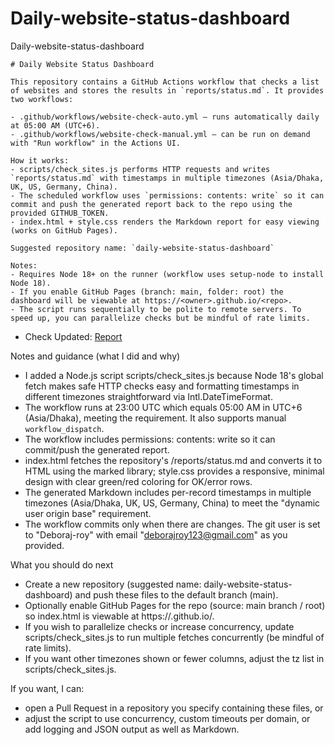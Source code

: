 # Daily-website-status-dashboard
Daily-website-status-dashboard
```notmd
# Daily Website Status Dashboard

This repository contains a GitHub Actions workflow that checks a list of websites and stores the results in `reports/status.md`. It provides two workflows:

- .github/workflows/website-check-auto.yml — runs automatically daily at 05:00 AM (UTC+6).
- .github/workflows/website-check-manual.yml — can be run on demand with "Run workflow" in the Actions UI.

How it works:
- scripts/check_sites.js performs HTTP requests and writes `reports/status.md` with timestamps in multiple timezones (Asia/Dhaka, UK, US, Germany, China).
- The scheduled workflow uses `permissions: contents: write` so it can commit and push the generated report back to the repo using the provided GITHUB_TOKEN.
- index.html + style.css renders the Markdown report for easy viewing (works on GitHub Pages).

Suggested repository name: `daily-website-status-dashboard`

Notes:
- Requires Node 18+ on the runner (workflow uses setup-node to install Node 18).
- If you enable GitHub Pages (branch: main, folder: root) the dashboard will be viewable at https://<owner>.github.io/<repo>.
- The script runs sequentially to be polite to remote servers. To speed up, you can parallelize checks but be mindful of rate limits.
```
 - Check Updated: [Report](https://github.com/GitGalleons/Daily-website-status-dashboard/blob/main/reports/status.md)

Notes and guidance (what I did and why)
- I added a Node.js script scripts/check_sites.js because Node 18's global fetch makes safe HTTP checks easy and formatting timestamps in different timezones straightforward via Intl.DateTimeFormat.
- The workflow runs at 23:00 UTC which equals 05:00 AM in UTC+6 (Asia/Dhaka), meeting the requirement. It also supports manual `workflow_dispatch`.
- The workflow includes permissions: contents: write so it can commit/push the generated report.
- index.html fetches the repository's /reports/status.md and converts it to HTML using the marked library; style.css provides a responsive, minimal design with clear green/red coloring for OK/error rows.
- The generated Markdown includes per-record timestamps in multiple timezones (Asia/Dhaka, UK, US, Germany, China) to meet the "dynamic user origin base" requirement.
- The workflow commits only when there are changes. The git user is set to "Deboraj-roy" with email "deborajroy123@gmail.com" as you provided.

What you should do next
- Create a new repository (suggested name: daily-website-status-dashboard) and push these files to the default branch (main).
- Optionally enable GitHub Pages for the repo (source: main branch / root) so index.html is viewable at https://<owner>.github.io/<repo>.
- If you wish to parallelize checks or increase concurrency, update scripts/check_sites.js to run multiple fetches concurrently (be mindful of rate limits).
- If you want other timezones shown or fewer columns, adjust the tz list in scripts/check_sites.js.

If you want, I can:
- open a Pull Request in a repository you specify containing these files, or
- adjust the script to use concurrency, custom timeouts per domain, or add logging and JSON output as well as Markdown.
